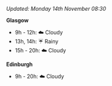 *Updated: Monday 14th November 08:30*

**Glasgow**

* 9h - 12h: :cloud: Cloudy
* 13h, 14h: :umbrella: Rainy
* 15h - 20h: :cloud: Cloudy

**Edinburgh**

* 9h - 20h: :cloud: Cloudy
